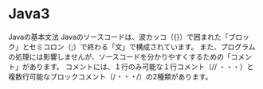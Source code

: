 # Java3

Javaの基本文法
Javaのソースコードは、波カッコ（{}）で囲まれた「ブロック」とセミコロン（;）で終わる「文」で構成されています。
また、プログラムの処理には影響しませんが、ソースコードを分かりやすくするための「コメント」があります。
コメントには、１行のみ可能な１行コメント（// ・・・）と複数行可能なブロックコメント（/*・・・*/）の2種類があります。